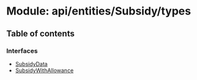 # Module: api/entities/Subsidy/types

## Table of contents

### Interfaces

- [SubsidyData](../wiki/api.entities.Subsidy.types.SubsidyData)
- [SubsidyWithAllowance](../wiki/api.entities.Subsidy.types.SubsidyWithAllowance)
